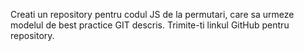 Creati un repository pentru codul JS de la permutari, care sa urmeze modelul de best practice GIT descris. Trimite-ti linkul GitHub pentru repository.